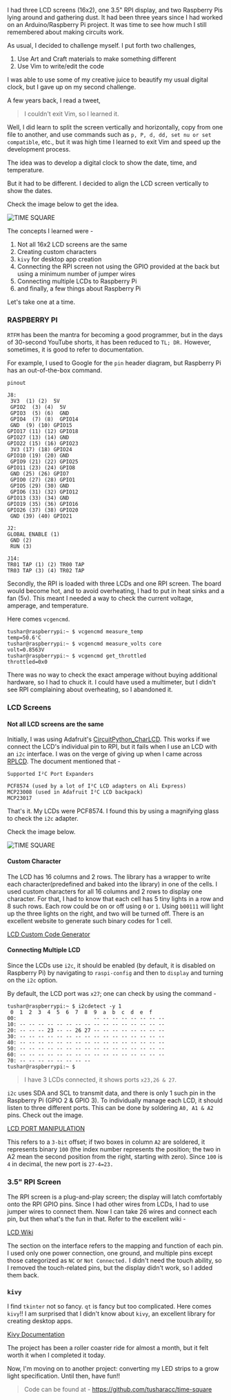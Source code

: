 I had three LCD screens (16x2), one 3.5" RPI display, and two Raspberry Pis lying around and gathering dust. It had been three years since I had worked on an Arduino/Raspberry Pi project. It was time to see how much I still remembered about making circuits work.

As usual, I decided to challenge myself. I put forth two challenges,

1. Use Art and Craft materials to make something different
2. Use Vim to write/edit the code

I was able to use some of my creative juice to beautify my usual digital clock, but I gave up on my second challenge. 

A few years back, I read a tweet, 

> I couldn't exit Vim, so I learned it.

Well, I did learn to split the screen vertically and horizontally, copy from one file to another, and use commands such as `p, P, d, dd, set nu or set compatible`, etc., but it was high time I learned to exit Vim and speed up the development process.

The idea was to develop a digital clock to show the date, time, and temperature.

But it had to be different. I decided to align the LCD screen vertically to show the dates.

Check the image below to get the idea.

![TIME SQUARE](/what-i-learnt/assets/time_square.jpg)

The concepts I learned were - 

1. Not all 16x2 LCD screens are the same
2. Creating custom characters
3. `kivy` for desktop app creation
4. Connecting the RPI screen not using the GPIO provided at the back but using a minimum number of jumper wires
5. Connecting multiple LCDs to Raspberry Pi
6. and finally, a few things about Raspberry Pi

Let's take one at a time.

### RASPBERRY PI 

`RTFM` has been the mantra for becoming a good programmer, but in the days of 30-second YouTube shorts, it has been reduced to `TL; DR.` However, sometimes, it is good to refer to documentation.

For example, I used to Google for the `pin` header diagram, but Raspberry Pi has an out-of-the-box command. 

```
pinout

J8:
 3V3  (1) (2)  5V    
 GPIO2  (3) (4)  5V    
 GPIO3  (5) (6)  GND   
 GPIO4  (7) (8)  GPIO14
 GND  (9) (10) GPIO15
GPIO17 (11) (12) GPIO18
GPIO27 (13) (14) GND   
GPIO22 (15) (16) GPIO23
 3V3 (17) (18) GPIO24
GPIO10 (19) (20) GND   
 GPIO9 (21) (22) GPIO25
GPIO11 (23) (24) GPIO8 
 GND (25) (26) GPIO7 
 GPIO0 (27) (28) GPIO1 
 GPIO5 (29) (30) GND   
 GPIO6 (31) (32) GPIO12
GPIO13 (33) (34) GND   
GPIO19 (35) (36) GPIO16
GPIO26 (37) (38) GPIO20
 GND (39) (40) GPIO21

J2:
GLOBAL ENABLE (1)
 GND (2)
 RUN (3)

J14:
TR01 TAP (1) (2) TR00 TAP
TR03 TAP (3) (4) TR02 TAP

```

Secondly, the RPI is loaded with three LCDs and one RPI screen. The board would become hot, and to avoid overheating, I had to put in heat sinks and a fan (5v). This meant I needed a way to check the current voltage, amperage, and temperature. 

Here comes `vcgencmd`.

```
tushar@raspberrypi:~ $ vcgencmd measure_temp
temp=50.6'C
tushar@raspberrypi:~ $ vcgencmd measure_volts core
volt=0.8563V
tushar@raspberrypi:~ $ vcgencmd get_throttled
throttled=0x0
```

There was no way to check the exact amperage without buying additional hardware, so I had to chuck it. I could have used a multimeter, but I didn't see RPI complaining about overheating, so I abandoned it.

### LCD Screens

#### Not all LCD screens are the same

Initially, I was using Adafruit's [CircuitPython_CharLCD](https://docs.circuitpython.org/projects/charlcd/en/latest/). This works if we connect the LCD's individual pin to RPI, but it fails when I use an LCD with an `i2c` interface. I was on the verge of giving up when I came across [RPLCD](https://rplcd.readthedocs.io/en/stable/). The document mentioned that -

```
Supported I²C Port Expanders

PCF8574 (used by a lot of I²C LCD adapters on Ali Express)
MCP23008 (used in Adafruit I²C LCD backpack)
MCP23017
```

That's it. My LCDs were PCF8574. I found this by using a magnifying glass to check the `i2c` adapter.

Check the image below.

![TIME SQUARE](/what-i-learnt/assets/i2c.jpeg)

#### Custom Character

The LCD has 16 columns and 2 rows. The library has a wrapper to write each character(predefined and baked into the library) in one of the cells. I used custom characters for all 16 columns and 2 rows to display one character. For that, I had to know that each cell has 5 tiny lights in a row and 8 such rows. Each row could be on or off using `0` or `1`. Using `b00111` will light up the three 
lights on the right, and two will be turned off. There is an excellent website to generate such binary codes for 1 cell.

[LCD Custom Code Generator](https://maxpromer.github.io/LCD-Character-Creator/)

#### Connecting Multiple LCD

Since the LCDs use `i2c`, it should be enabled (by default, it is disabled on Raspberry Pi) by navigating to `raspi-config` and then to `display` and turning on the `i2c` option.

By default, the LCD port was `x27`; one can check by using the command - 

```
tushar@raspberrypi:~ $ i2cdetect -y 1
 0  1  2  3  4  5  6  7  8  9  a  b  c  d  e  f
00:                         -- -- -- -- -- -- -- -- 
10: -- -- -- -- -- -- -- -- -- -- -- -- -- -- -- -- 
20: -- -- -- 23 -- -- 26 27 -- -- -- -- -- -- -- -- 
30: -- -- -- -- -- -- -- -- -- -- -- -- -- -- -- -- 
40: -- -- -- -- -- -- -- -- -- -- -- -- -- -- -- -- 
50: -- -- -- -- -- -- -- -- -- -- -- -- -- -- -- -- 
60: -- -- -- -- -- -- -- -- -- -- -- -- -- -- -- -- 
70: -- -- -- -- -- -- -- --                         
tushar@raspberrypi:~ $ 
```

> I have 3 LCDs connected, it shows ports `x23,26 & 27`.

`i2c` uses SDA and SCL to transmit data, and there is only 1 such pin in the Raspberry Pi (GPIO 2 & GPIO 3). To individually manage each LCD, it should listen to three different ports. This can be done by soldering `A0, A1 & A2` pins. Check out the image.

[LCD PORT MANIPULATION](/what-i-learnt/assets/i2c_port.jpeg)

This refers to a `3-bit` offset; if two boxes in column `A2` are soldered, it represents binary `100` (the index number represents the position; the two in A2 mean the second position from the right, starting with zero). Since `100` is `4` in decimal, the new port is `27-4=23.`

### 3.5" RPI Screen

The RPI screen is a plug-and-play screen; the display will latch comfortably onto the RPI GPIO pins. Since I had other wires from LCDs, I had to use jumper wires to connect them. Now I can take 26 wires and connect each pin, but then what's the fun in that. Refer to the excellent wiki -

[LCD Wiki](http://www.lcdwiki.com/3.5inch_RPi_Display)

The section on the interface refers to the mapping and function of each pin. I used only one power connection, one ground, and multiple pins except those categorized as `NC` or `Not Connected.` I didn't need the touch ability, so I removed the touch-related pins, but the display didn't work, so I added them back.

### `kivy`

I find `tkinter` not so fancy. `qt` is fancy but too complicated. Here comes `kivy`!! I am surprised that I didn't know about `kivy`, an excellent library for creating desktop apps.

[Kivy Documentation](https://kivy.org/doc/stable/)

The project has been a roller coaster ride for almost a month, but it felt worth it when I completed it today.

Now, I'm moving on to another project: converting my LED strips to a grow light specification. Until then, have fun!!

> Code can be found at - https://github.com/tusharacc/time-square
